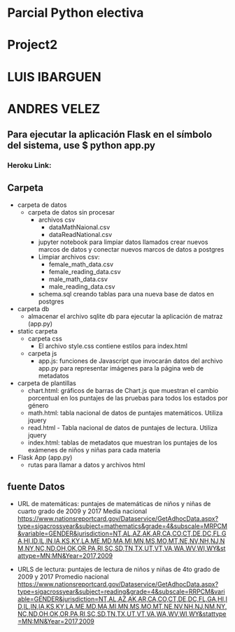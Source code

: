 

# Parcial Python electiva
# Project2
# LUIS IBARGUEN
# ANDRES VELEZ

## Para ejecutar la aplicación Flask en el símbolo del sistema, use $ python app.py

### Heroku Link: 

##  Carpeta 
* carpeta de datos
    * carpeta de datos sin procesar  
        * archivos csv  
            * dataMathNaional.csv
            * dataReadNational.csv
        * jupyter notebook  para limpiar datos llamados crear nuevos marcos de datos y conectar nuevos marcos de datos a postgres
        * Limpiar archivos csv: 
            * female_math_data.csv
            * female_reading_data.csv
            * male_math_data.csv
            * male_reading_data.csv
        * schema.sql creando tablas para una nueva base de datos en postgres 
* carpeta db
    * almacenar el archivo sqlite db para ejecutar la aplicación de matraz (app.py)
* static carpeta 
    * carpeta css
        * El archivo style.css contiene estilos para index.html
    * carpeta js
        * app.js: funciones de Javascript que invocarán datos del archivo app.py para representar imágenes para la página web de metadatos
* carpeta de plantillas
    * chart.html: gráficos de barras de Chart.js que muestran el cambio porcentual en los puntajes de las pruebas para todos los estados por género 
    * math.html: tabla nacional de datos de puntajes matemáticos. Utiliza jquery 
    * read.html - Tabla nacional de datos de puntajes de lectura. Utiliza jquery
    * index.html: tablas de metadatos que muestran los puntajes de los exámenes de niños y niñas para cada materia
* Flask App (app.py)  
    * rutas para llamar a datos y archivos html 


## fuente Datos 

* URL de matemáticas: puntajes de matemáticas de niños y niñas de cuarto grado de 2009 y 2017 
Media nacional 
 https://www.nationsreportcard.gov/Dataservice/GetAdhocData.aspx?type=sigacrossyear&subject=mathematics&grade=4&subscale=MRPCM&variable=GENDER&jurisdiction=NT,AL,AZ,AK,AR,CA,CO,CT,DE,DC,FL,GA,HI,ID,IL,IN,IA,KS,KY,LA,ME,MD,MA,MI,MN,MS,MO,MT,NE,NV,NH,NJ,NM,NY,NC,ND,OH,OK,OR,PA,RI,SC,SD,TN,TX,UT,VT,VA,WA,WV,WI,WY&stattype=MN:MN&Year=2017,2009

* URLS de lectura: puntajes de lectura de niños y niñas de 4to grado de 2009 y 2017 
Promedio nacional  https://www.nationsreportcard.gov/Dataservice/GetAdhocData.aspx?type=sigacrossyear&subject=reading&grade=4&subscale=RRPCM&variable=GENDER&jurisdiction=NT,AL,AZ,AK,AR,CA,CO,CT,DE,DC,FL,GA,HI,ID,IL,IN,IA,KS,KY,LA,ME,MD,MA,MI,MN,MS,MO,MT,NE,NV,NH,NJ,NM,NY,NC,ND,OH,OK,OR,PA,RI,SC,SD,TN,TX,UT,VT,VA,WA,WV,WI,WY&stattype=MN:MN&Year=2017,2009

